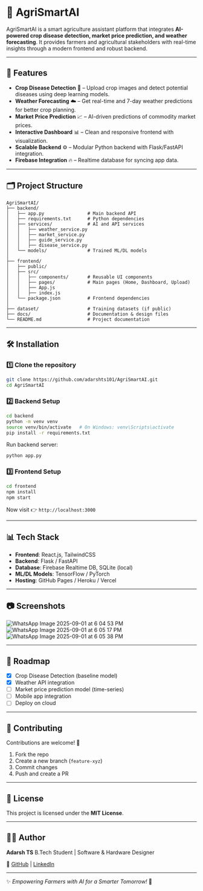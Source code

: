 # 🌾 AgriSmartAI

AgriSmartAI is a smart agriculture assistant platform that integrates **AI-powered crop disease detection, market price prediction, and weather forecasting**. It provides farmers and agricultural stakeholders with real-time insights through a modern frontend and robust backend.

---

## 🚀 Features

* **Crop Disease Detection** 🦠 – Upload crop images and detect potential diseases using deep learning models.
* **Weather Forecasting** ☁️ – Get real-time and 7-day weather predictions for better crop planning.
* **Market Price Prediction** 📈 – AI-driven predictions of commodity market prices.
* **Interactive Dashboard** 📊 – Clean and responsive frontend with visualization.
* **Scalable Backend** ⚙️ – Modular Python backend with Flask/FastAPI integration.
* **Firebase Integration** 🔥 – Realtime database for syncing app data.

---

## 🗂️ Project Structure

```
AgriSmartAI/
├── backend/
│   ├── app.py                # Main backend API
│   ├── requirements.txt      # Python dependencies
│   ├── services/             # AI and API services
│   │   ├── weather_service.py
│   │   ├── market_service.py
│   │   ├── guide_service.py
│   │   ├── disease_service.py
│   └── models/               # Trained ML/DL models
│
├── frontend/
│   ├── public/
│   ├── src/
│   │   ├── components/       # Reusable UI components
│   │   ├── pages/            # Main pages (Home, Dashboard, Upload)
│   │   ├── App.js
│   │   ├── index.js
│   └── package.json          # Frontend dependencies
│
├── dataset/                  # Training datasets (if public)
├── docs/                     # Documentation & design files
└── README.md                 # Project documentation
```

---

## 🛠️ Installation

### 1️⃣ Clone the repository

```bash
git clone https://github.com/adarshts101/AgriSmartAI.git
cd AgriSmartAI
```

### 2️⃣ Backend Setup

```bash
cd backend
python -m venv venv
source venv/bin/activate   # On Windows: venv\Scripts\activate
pip install -r requirements.txt
```

Run backend server:

```bash
python app.py
```

### 3️⃣ Frontend Setup

```bash
cd frontend
npm install
npm start
```

Now visit 👉 `http://localhost:3000`

---

## 📊 Tech Stack

* **Frontend**: React.js, TailwindCSS
* **Backend**: Flask / FastAPI
* **Database**: Firebase Realtime DB, SQLite (local)
* **ML/DL Models**: TensorFlow / PyTorch
* **Hosting**: GitHub Pages / Heroku / Vercel

---

## 📷 Screenshots
![WhatsApp Image 2025-09-01 at 6 04 53 PM](https://github.com/user-attachments/assets/ba71ad49-14da-4a32-9c68-8e78616be7c0) 
![WhatsApp Image 2025-09-01 at 6 05 17 PM](https://github.com/user-attachments/assets/34adb41c-2f62-42c4-8545-aea4c84ab206)
![WhatsApp Image 2025-09-01 at 6 05 38 PM](https://github.com/user-attachments/assets/274a84a3-1063-4a6b-b071-deaa47e5ef49)



---

## 📌 Roadmap

* [x] Crop Disease Detection (baseline model)
* [x] Weather API integration
* [ ] Market price prediction model (time-series)
* [ ] Mobile app integration
* [ ] Deploy on cloud

---

## 🤝 Contributing

Contributions are welcome! 🎉

1. Fork the repo
2. Create a new branch (`feature-xyz`)
3. Commit changes
4. Push and create a PR

---

## 📜 License

This project is licensed under the **MIT License**.

---

## 👨‍💻 Author

**Adarsh TS**
B.Tech Student | Software & Hardware Designer

🔗 [GitHub](https://github.com/adarshts101)  |  [LinkedIn](#)

---

✨ *Empowering Farmers with AI for a Smarter Tomorrow!* 🌱
